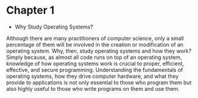 # Chapter 1
* Why Study Operating Systems?

Although there are many practitioners of computer science, only a small percentage of them will be involved in the creation or modification of an operating system. Why, then, study operating systems and how they work? Simply because, as almost all code runs on top of an operating system, knowledge of how operating systems work is crucial to proper, efficient, effective, and secure programming. Understanding the fundamentals of operating systems, how they drive computer hardware, and what they provide to applications is not only essential to those who program them but also highly useful to those who write programs on them and use them.
